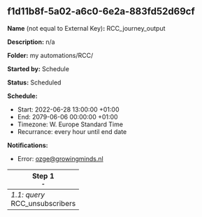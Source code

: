 ## f1d11b8f-5a02-a6c0-6e2a-883fd52d69cf

**Name** (not equal to External Key)**:** RCC_journey_output

**Description:** n/a

**Folder:** my automations/RCC/

**Started by:** Schedule

**Status:** Scheduled

**Schedule:**

* Start: 2022-06-28 13:00:00 +01:00
* End: 2079-06-06 00:00:00 +01:00
* Timezone: W. Europe Standard Time
* Recurrance: every hour until end date

**Notifications:**

* Error: ozge@growingminds.nl

| Step 1<br>_<small>-</small>_ |
| --- |
| _1.1: query_<br>RCC_unsubscribers |
